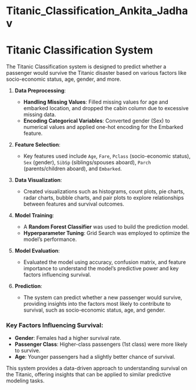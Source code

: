 # Titanic_Classification_Ankita_Jadhav
# Titanic Classification System

The Titanic Classification system is designed to predict whether a passenger would survive the Titanic disaster based on various factors like socio-economic status, age, gender, and more.


1. **Data Preprocessing**:
   - **Handling Missing Values**: Filled missing values for age and embarked location, and dropped the cabin column due to excessive missing data.
   - **Encoding Categorical Variables**: Converted gender (Sex) to numerical values and applied one-hot encoding for the Embarked feature.

2. **Feature Selection**:
   - Key features used include `Age`, `Fare`, `Pclass` (socio-economic status), `Sex` (gender), `SibSp` (siblings/spouses aboard), `Parch` (parents/children aboard), and `Embarked`.

3. **Data Visualization**:
   - Created visualizations such as histograms, count plots, pie charts, radar charts, bubble charts, and pair plots to explore relationships between features and survival outcomes.

4. **Model Training**:
   - A **Random Forest Classifier** was used to build the prediction model.
   - **Hyperparameter Tuning**: Grid Search was employed to optimize the model’s performance.

5. **Model Evaluation**:
   - Evaluated the model using accuracy, confusion matrix, and feature importance to understand the model’s predictive power and key factors influencing survival.

6. **Prediction**:
   - The system can predict whether a new passenger would survive, providing insights into the factors most likely to contribute to survival, such as socio-economic status, age, and gender.

### Key Factors Influencing Survival:
- **Gender**: Females had a higher survival rate.
- **Passenger Class**: Higher-class passengers (1st class) were more likely to survive.
- **Age**: Younger passengers had a slightly better chance of survival.

This system provides a data-driven approach to understanding survival on the Titanic, offering insights that can be applied to similar predictive modeling tasks.
